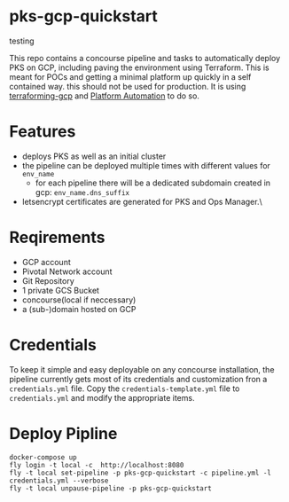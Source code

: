 # pks-gcp-quickstart

testing

This repo contains a concourse pipeline and tasks to automatically deploy PKS on GCP, including paving the environment using Terraform. This is meant for POCs and getting a minimal platform up quickly in a self contained way. this should not be used for production.
It is using [terraforming-gcp](https://github.com/pivotal-cf/terraforming-gcp) and [Platform Automation](http://docs.pivotal.io/platform-automation/v2.2/) to do so.

# Features

* deploys PKS as well as an initial cluster
* the pipeline can be deployed multiple times with different values for `env_name`
  * for each pipeline there will be a dedicated subdomain created in gcp: `env_name.dns_suffix`
* letsencrypt certificates are generated for PKS and Ops Manager.\

# Reqirements

* GCP account
* Pivotal Network account
* Git Repository
* 1 private GCS Bucket
* concourse(local if neccessary)
* a (sub-)domain hosted on GCP

# Credentials

To keep it simple and easy deployable on any concourse installation, the pipeline currently gets most of its credentials and customization fron a `credentials.yml` file.
Copy the `credentials-template.yml` file to `credentials.yml` and modify the appropriate items.

# Deploy Pipline

```
docker-compose up
fly login -t local -c  http://localhost:8080
fly -t local set-pipeline -p pks-gcp-quickstart -c pipeline.yml -l credentials.yml --verbose
fly -t local unpause-pipeline -p pks-gcp-quickstart
```
